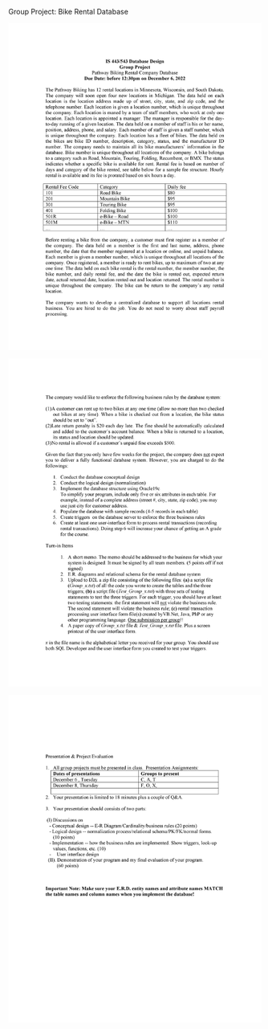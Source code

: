 Group Project: Bike Rental Database

![Page1](Assignment-Photos/0.png)

![Page2](Assignment-Photos/1.png)

![Page3](Assignment-Photos/2.png)
